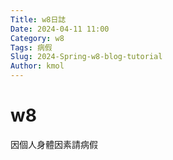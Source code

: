 ```yaml
---
Title: w8日誌
Date: 2024-04-11 11:00
Category: w8
Tags: 病假
Slug: 2024-Spring-w8-blog-tutorial
Author: kmol
---
```




<!-- PELICAN_END_SUMMARY -->

# w8 

因個人身體因素請病假
